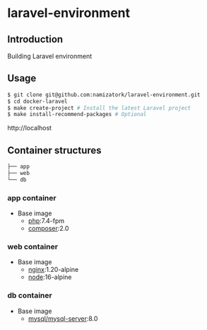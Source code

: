 # laravel-environment

## Introduction

Building Laravel environment

## Usage

```bash
$ git clone git@github.com:namizatork/laravel-environment.git
$ cd docker-laravel
$ make create-project # Install the latest Laravel project
$ make install-recommend-packages # Optional
```

http://localhost

## Container structures

```bash
├── app
├── web
└── db
```

### app container

- Base image
  - [php](https://hub.docker.com/_/php):7.4-fpm
  - [composer](https://hub.docker.com/_/composer):2.0

### web container

- Base image
  - [nginx](https://hub.docker.com/_/nginx):1.20-alpine
  - [node](https://hub.docker.com/_/node):16-alpine

### db container

- Base image
  - [mysql/mysql-server](https://hub.docker.com/r/mysql/mysql-server):8.0
